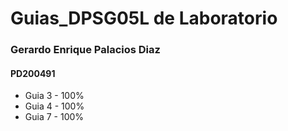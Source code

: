 # Guias_DPSG05L de Laboratorio
### Gerardo Enrique Palacios Diaz
#### PD200491

* Guia 3 - 100%
* Guia 4 - 100%
* Guia 7 - 100%

